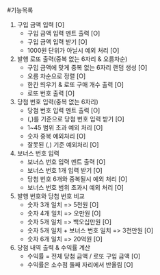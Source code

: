 #기능목록
1. 구입 금액 입력 [O]
    - 구입 금액 입력 멘트 출력 [O]
    - 구입 금액 입력 받기 [O]
    - 1000원 단위가 아닐시 예외 처리 [O]
2. 발행 로또 출력(중복 없는 6자리 & 오름차순)
   - 구입 금액에 맞게 중복 없는 6자리 랜덤 생성 [O]
   - 오름 차순으로 정렬 [O]
   - 한칸 띄우기 & 로또 구매 개수 출력 [O]
   - 로또 번호 출력 [O]
3. 당첨 번호 입력(중복 없는 6자리)
    - 당첨 번호 입력 멘트 출력 [O]
    - (,)를 기준으로 당첨 번호 입력 받기 [O]
    - 1~45 범위 초과 예외 처리 [O]
    - 숫자 중복 예외처리 [O]
    - 잘못된 (,) 기준 예외처리 [O]
4. 보너스 번호 입력
    - 보너스 번호 입력 멘트 출력 [O]
    - 보너스 번호 1개 입력 받기 [O]
    - 당첨 번호 6개와 중복될시 예외 처리 [O]
    - 보너스 번호 범위 초과시 예외 처리 [O]
5. 발행 번호와 당첨 번호 비교
    - 숫자 3개 일치 => 5천원 [O]
    - 숫자 4개 일치 => 오만원 [O]
    - 숫자 5개 일치 => 백오십만원 [O]
    - 숫자 5개 일치 + 보너스 번호 일치 => 3천만원 [O]
    - 숫자 6개 일치 => 20억원 [O]
6. 당첨 내역 출력 & 수익률 계산
    - 수익률 = 전체 당첨 금액 / 로또 구입 금액 [O]
    - 수익률은 소수점 둘째 자리에서 반올림 [O]
   




